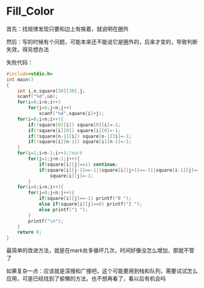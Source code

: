 # Fill_Color

首先：找规律发现只要和边上有挨着，就说明在圈外

然后：写的时候有个问题，可能本来还不能说它是圈外的，后来才变的，导致判断失效，得另想办法

失败代码：

```c
#include<stdio.h>
int main()
{
    int i,n,square[30][30],j;
    scanf("%d",&n);
    for(i=0;i<n;i++)
        for(j=0;j<n;j++)
            scanf("%d",square[i]+j);
    for(i=0;i<n;i++){
        if(!square[0][i]) square[0][i]=-1;
        if(!square[i][0]) square[i][0]=-1;
        if(!square[n-1][i]) square[n-1][i]=-1;
        if(!square[i][n-1]) square[i][n-1]=-1;
    }
    for(i=1;i<n-1;i++)//mark
        for(j=1;j<n-1;j++){
            if(square[i][j]==1) continue;
            if(square[i][j-1]==-1||square[i][j+1]==-1||square[i-1][j]==-1||square[i+1][j]==-1)
                square[i][j]=-1;
        }
    for(i=0;i<n;i++){
        for(j=0;j<n;j++){
            if(square[i][j]==-1) printf("0 ");
            else if(square[i][j]==0) printf("2 ");
            else printf("1 ");
        }
        printf("\n");
    }
    return 0;
}
```

最简单的改进方法，就是在mark处多循坏几次，时间好像没怎么增加，那就不管了

如果复杂一点：应该就是深搜和广搜吧，这个可能要用到栈和队列，需要试试怎么应用，可是已经找到了偷懒的方法，也不想再看了，看以后有机会吗
